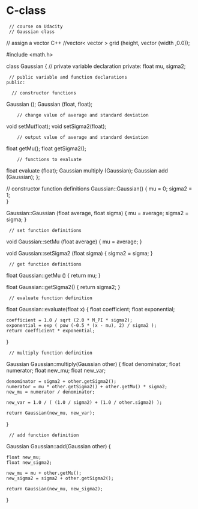 # C-class
     // course on Udacity
     // Gaussian class 

// assign a vector C++
//vector< vector<float> > grid (height, vector <float>(width ,0.0));
     
     
     
#include <math.h>

class Gaussian
{
     // private variable declaration
    private:
        float mu, sigma2;

     // public variable and function declarations
    public:

      // constructor functions
   Gaussian ();
   Gaussian (float, float);

        // change value of average and standard deviation 
  void setMu(float);
  void setSigma2(float);

        // output value of average and standard deviation
  float getMu();
  float getSigma2();

        // functions to evaluate 
  float evaluate (float);
  Gaussian multiply (Gaussian);
  Gaussian add (Gaussian);
};

// constructor function definitions
Gaussian::Gaussian() {
    mu = 0;
    sigma2 = 1;    
}

Gaussian::Gaussian (float average, float sigma) {
    mu = average;
    sigma2 = sigma;
}

     // set function definitions
void Gaussian::setMu (float average) {
    mu = average;
}

void Gaussian::setSigma2 (float sigma) {
    sigma2 = sigma;
}

     // get function definitions
float Gaussian::getMu () {
    return mu;
}

float Gaussian::getSigma2() {
    return sigma2;
}

     // evaluate function definition
float Gaussian::evaluate(float x) {
    float coefficient;
    float exponential;

    coefficient = 1.0 / sqrt (2.0 * M_PI * sigma2);
    exponential = exp ( pow (-0.5 * (x - mu), 2) / sigma2 );
    return coefficient * exponential;
}

     // multiply function definition
Gaussian Gaussian::multiply(Gaussian other) {
    float denominator;
    float numerator;
    float new_mu;
    float new_var;

    denominator = sigma2 + other.getSigma2();
    numerator = mu * other.getSigma2() + other.getMu() * sigma2;
    new_mu = numerator / denominator;

    new_var = 1.0 / ( (1.0 / sigma2) + (1.0 / other.sigma2) );

    return Gaussian(new_mu, new_var);
}

     // add function definition
Gaussian Gaussian::add(Gaussian other) {

    float new_mu;
    float new_sigma2;

    new_mu = mu + other.getMu();
    new_sigma2 = sigma2 + other.getSigma2();

    return Gaussian(new_mu, new_sigma2);
}
